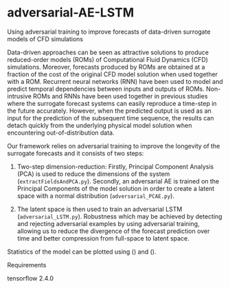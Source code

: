 # adversarial-AE-LSTM
Using adversarial training to improve forecasts of data-driven surrogate models of CFD simulations

Data-driven approaches can be seen as attractive solutions to produce reduced-order models (ROMs) of Computational Fluid Dynamics (CFD) simulations. Moreover, forecasts produced by ROMs are obtained at a fraction of the cost of the original CFD model solution when used together with a ROM. Recurrent neural networks (RNN) have been used to model and predict temporal dependencies between inputs and outputs of ROMs. Non-intrusive ROMs and RNNs have been used together in previous studies where the surrogate forecast systems can easily reproduce a time-step in the future accurately. However, when the predicted output is used as an input for the prediction of the subsequent time sequence, the results can detach quickly from the underlying physical model solution when encountering out-of-distribution data.

Our framework relies on adversarial training to improve the longevity of the surrogate forecasts and it consists of two steps:

1. Two-step dimension-reduction: Firstly, Principal Component Analysis (PCA) is used to reduce the dimensions of the system (`extractFieldsAndPCA.py`). Secondly, an adversarial AE is trained on the Principal Components of the model solution in order to create a latent space with a normal distribution (`adversarial_PCAE.py`).

2. The latent space is then used to train an adversarial LSTM (`adversarial_LSTM.py`). Robustness which may be achieved by detecting and rejecting adversarial examples by using adversarial training, allowing us to reduce the divergence of the forecast prediction over time and better compression from full-space to latent space.

Statistics of the model can be plotted using () and ().

Requirements

tensorflow 2.4.0
